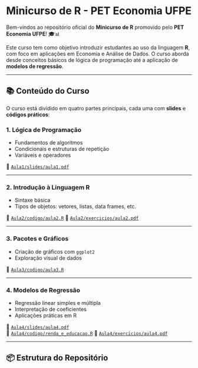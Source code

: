 # Minicurso de R - PET Economia UFPE

Bem-vindos ao repositório oficial do **Minicurso de R** promovido pelo **PET Economia UFPE**! 🎓📊

Este curso tem como objetivo introduzir estudantes ao uso da linguagem **R**, com foco em aplicações em Economia e Análise de Dados. O curso aborda desde conceitos básicos de lógica de programação até a aplicação de **modelos de regressão**.

---

## 📚 Conteúdo do Curso

O curso está dividido em quatro partes principais, cada uma com **slides** e **códigos práticos**:

### 1. Lógica de Programação
- Fundamentos de algoritmos
- Condicionais e estruturas de repetição
- Variáveis e operadores

📂 [`Aula1/slides/aula1.pdf`](Aula1/slides/aula1.pdf)  

---

### 2. Introdução à Linguagem R
- Sintaxe básica
- Tipos de objetos: vetores, listas, data frames, etc.
 
📁 [`Aula2/codigo/aula2.R`](Aula2/codigo/aula2.R)
📁 [`Aula2/exercicios/aula2.pdf`](Aula2/exercicios/aula2.pdf)

---

### 3. Pacotes e Gráficos
- Criação de gráficos com `ggplot2`
- Exploração visual de dados

📁 [`Aula3/codigo/aula3.R`](Aula3/codigo/aula3.R)

---

### 4. Modelos de Regressão
- Regressão linear simples e múltipla
- Interpretação de coeficientes
- Aplicações práticas em R

📂 [`Aula4/slides/aula4.pdf`](Aula4/slides/aula4.pdf)  
📁 [`Aula4/codigo/renda_e_educacao.R`](Aula4/codigo/renda_e_educacao.R)
📁 [`Aula4/exercicios/aula4.pdf`](Aula2/exercicios/aula4.pdf)

---

## 📦 Estrutura do Repositório

